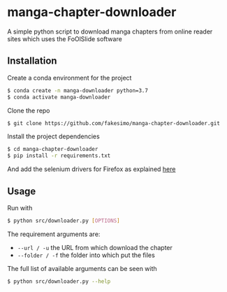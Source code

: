 # manga-chapter-downloader
A simple python script to download manga chapters from online reader sites which uses the FoOlSlide software

## Installation
Create a conda environment for the project
```bash
$ conda create -n manga-downloader python=3.7
$ conda activate manga-downloader
```
Clone the repo
```bash
$ git clone https://github.com/fakesimo/manga-chapter-downloader.git
```
Install the project dependencies
```bash
$ cd manga-chapter-downloader
$ pip install -r requirements.txt
```
And add the selenium drivers for Firefox as explained [here](https://selenium-python.readthedocs.io/installation.html#drivers)

## Usage
Run with
```bash
$ python src/downloader.py [OPTIONS]
```
The requirement arguments are:
* `--url / -u` the URL from which download the chapter
* `--folder / -f` the folder into which put the files

The full list of available arguments can be seen with
```bash
$ python src/downloader.py --help
```
